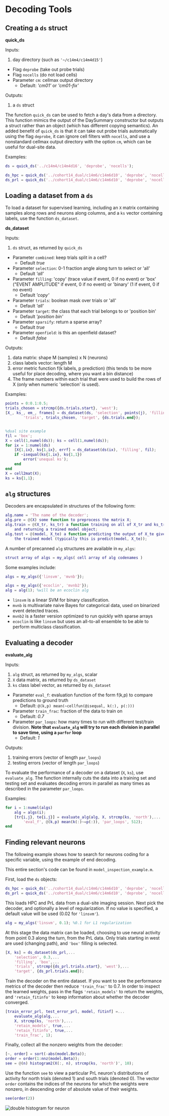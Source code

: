 # Decoding Tools
## Creating a `ds` struct

**quick_ds**

Inputs:
1. day directory (such as `'~/c14m4/c14m4d15'`)
* Flag `deprobe` (take out probe trials)
* Flag `nocells` (do not load cells)
* Parameter `cm`: cellmax output directory
    - Default: *'cm01'* or *'cm01-fix'*

Outputs:
1. a `ds` struct

The function `quick_ds` can be used to fetch a day's data from a directory.
 This function mimics the output of the DaySummary constructor but outputs
a struct rather than an object (which has different copying semantics).
An added benefit of `quick_ds` is that it can take out probe trials automatically
using the flag `deprobe`, it can ignore cell filters with `nocells`, and use 
a nonstandard cellmax output directory with the option `cm`, which can be useful
for dual-site data.

Examples:
```matlab
ds = quick_ds('../c14m4/c14m4d16', 'deprobe', 'nocells');

ds_hpc = quick_ds('../cohort14_dual/c14m6/c14m6d10', 'deprobe', 'nocells', 'cm', 'hpc_cm01_fix');
ds_prl = quick_ds('../cohort14_dual/c14m6/c14m6d10', 'deprobe', 'nocells', 'cm', 'prl_cm01_fix');
```

## Loading a dataset from a `ds`

To load a dataset for supervised learning, including an `X` matrix containing
samples along rows and neurons along columns, and a `ks` vector containing labels,
use the function `ds_dataset`.

**ds_dataset**

Inputs:
1. `ds` struct, as returned by `quick_ds`
* Parameter `combined`: keep trials split in a cell?
    - Default *true*
* Parameter `selection`: 0-1 fraction angle along turn to select or 'all'
    - Default *'all'*
* Parameter `filling`: 'copy' (trace value if event, 0 if no event) or 
'box' ("EVENT AMPLITUDE" if event, 0 if no event) or 
'binary' (1 if event, 0 if no event)
    - Default *'copy'*
* Parameter `trials`: boolean mask over trials or 'all'
    - Default *'all'*
* Parameter `target`: the class that each trial belongs to or 'position bin'
    - Default *'position bin'*
* Parameter `sparsify`: return a sparse array?
    - Default *true*
* Parameter `openfield`: is this an openfield dataset?
    - Default *false*

Outputs:
1. data matrix: shape M (samples) x N (neurons)
2. class labels vector: length M
3. error metric function f(k labels, p prediction)
    (this tends to be more useful for place decoding, where you want a bin distance)
4. The frame numbers within each trial that were used to build the rows of X (only when numeric 'selection' is used).

Examples:
```matlab
points = 0:0.1:0.5;
trials_chosen = strcmp({ds.trials.start}, 'west');
[X_, ks_, em_, frames] = ds_dataset(ds, 'selection', points(j), 'filling', 'binary',...
        'trials', trials_chosen, 'target', {ds.trials.end});


%dual site example
fil = 'box';
X = cell(1,numel(ds)); ks = cell(1,numel(ds));
for ix = 1:numel(ds)
    [X{1,ix}, ks{1,ix}, errf] = ds_dataset(ds(ix), 'filling', fil);
    if ~isequal(ks{1,ix}, ks{1,1})
        error('unequal ks');
    end
end
X = cell2mat(X);
ks = ks{1,1};
```

## `alg` structures
Decoders are encapsulated in structures of the following form:
```matlab
alg.name = 'The name of the decoder';
alg.pre = @(X) some function to preprocess the matrix X;
alg.train = @(X_tr, ks_tr) a function training on all of X_tr and ks_tr ...
    and returning a trained model object;
alg.test = @(model, X_te) a function predicting the output of X_te given ...
    the trained model (typically this is predict(model, X_te));
```

A number of precanned `alg` structures are available in `my_algs`:

```matlab
struct array of algs = my_algs( cell array of alg codenames )
```

Some examples include:
```matlab
algs = my_algs({'linsvm', 'mvnb'});

algs = my_algs({'ecoclin', 'mvnb2'});
alg = alg(1); %will be an ecoclin alg
```

* `linsvm` is a linear SVM for binary classification.
* `mvnb` is multivariate naive Bayes for categorical data,
used on binarized event detected traces.
* `mvnb2` is a faster version optimized to run quickly with sparse arrays
* `ecoclin` is like `linsvm` but uses an all-to-all ensemble to be able
to perform multiclass classification.

## Evaluating a decoder

**evaluate_alg**

Inputs:
1. `alg` struct, as returned by `my_algs`, scalar
2. `X` data matrix, as returned by `ds_dataset`
3. `ks` class label vector, as returned by `ds_dataset`
* Parameter `eval_f`: evaluation function of the form f(k,p) to compare predictions to ground truth
    - Default: `@(k,p) mean(~cellfun(@isequal, k(:), p(:)))`
* Parameter `train_frac`: fraction of the data to train on
    - Default: *0.7*
* Parameter `par_loops`: how many times to run with different test/train division.
    **Note that `evaluate_alg` will try to run each division in parallel to save time, using a `parfor` loop**
    - Default: *1*

Outputs:
1. training errors (vector of length `par_loops`)
2. testing errors (vector of length `par_loops`)

To evaluate the performance of a decoder on a dataset (`X`, `ks`), use `evaluate_alg`.
The function internally cuts the data into a training set and testing set and
evaluates decoding errors in parallel as many times as described in the parameter `par_loops`.

Examples:
```matlab
for i = 1:numel(algs)
    alg = algs(i);
    [tr{i,j}, te{i,j}] = evaluate_alg(alg, X, strcmp(ks, 'north'),...
        'eval_f', @(k,p) mean(k(:)~=p(:)), 'par_loops', 512);
end
```

## Finding relevant neurons

The following example shows how to search for neurons coding for a
specific variable, using the example of end decoding.

This entire section's code can be found in `model_inspection_example.m`.

First, load the `ds` objects:
```matlab
ds_hpc = quick_ds('../cohort14_dual/c14m6/c14m6d10', 'deprobe', 'nocells', 'cm', 'hpc_cm01_fix');
ds_prl = quick_ds('../cohort14_dual/c14m6/c14m6d10', 'deprobe', 'nocells', 'cm', 'prl_cm01_fix');
```
This loads HPC and PrL data from a dual-site imaging session.
Next pick the decoder, and optionally a level of regularization.
If no value is specified, a default value will be used (0.02 for `'linsvm'`).
```matlab
alg = my_algs('linsvm', 0.1); %0.1 for L1 regularization
```
At this stage the data matrix can be loaded, choosing to use neural activity
from point 0.3 along the turn, from the PrL data.
Only trials starting in west are used (changing path), and `'box'` filling
is selected.
```matlab
[X, ks] = ds_dataset(ds_prl,...
    'selection', 0.3,...
    'filling', 'box',...
    'trials', strcmp({ds_prl.trials.start}, 'west'),...
    'target', {ds_prl.trials.end});
```
Train the decoder on the entire dataset. If you want to see the performance
metrics of the decoder then reduce `'train_frac'` to 0.7.
In order to inspect the learned weights, pass in the flags `'retain_models'`
to return the weights, and `'retain_fitinfo'` to keep information about whether
the decoder converged.
```matlab
[train_error_prl, test_error_prl, model, fitinf] =...
    evaluate_alg(alg,...
    X, strcmp(ks, 'north'),...
    'retain_models', true,...
    'retain_fitinfo', true,...
    'train_frac', 1);
```
Finally, collect all the nonzero weights from the decoder:
```matlab
[~, order] = sort(-abs(model.Beta));
order = order(1:nnz(model.Beta));
see = @(n) histogram2(X(:, n), strcmp(ks, 'north')', 10);
```
Use the function `see` to view a particular PrL neuron's distributions of activity
for north trials (denoted 1) and south trials (denoted 0). The vector `order`
contains the indices of the neurons for which the weights were nonzero, in 
descending order of absolute value of their weights.
```matlab
see(order(2))
```
![double histogram for neuron](https://raw.githubusercontent.com/approbatory/ML-project/master/example_figs/hist_example.png "Viewing PrL neuron 196")